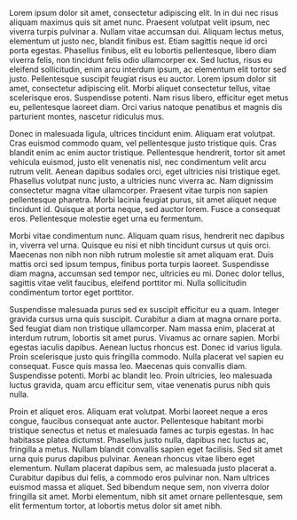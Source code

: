 Lorem ipsum dolor sit amet, consectetur adipiscing elit. In in dui nec risus aliquam maximus quis sit amet nunc. Praesent volutpat velit ipsum, nec viverra turpis pulvinar a. Nullam vitae accumsan dui. Aliquam lectus metus, elementum ut justo nec, blandit finibus est. Etiam sagittis neque id orci porta egestas. Phasellus finibus, elit eu lobortis pellentesque, libero diam viverra felis, non tincidunt felis odio ullamcorper ex. Sed luctus, risus eu eleifend sollicitudin, enim arcu interdum ipsum, ac elementum elit tortor sed justo. Pellentesque suscipit feugiat risus eu auctor. Lorem ipsum dolor sit amet, consectetur adipiscing elit. Morbi aliquet consectetur tellus, vitae scelerisque eros. Suspendisse potenti. Nam risus libero, efficitur eget metus eu, pellentesque laoreet diam. Orci varius natoque penatibus et magnis dis parturient montes, nascetur ridiculus mus.

Donec in malesuada ligula, ultrices tincidunt enim. Aliquam erat volutpat. Cras euismod commodo quam, vel pellentesque justo tristique quis. Cras blandit enim ac enim auctor tristique. Pellentesque hendrerit, tortor sit amet vehicula euismod, justo elit venenatis nisl, nec condimentum velit arcu rutrum velit. Aenean dapibus sodales orci, eget ultricies nisi tristique eget. Phasellus volutpat nunc justo, a ultricies nunc viverra ac. Nam dignissim consectetur magna vitae ullamcorper. Praesent vitae turpis non sapien pellentesque pharetra. Morbi lacinia feugiat purus, sit amet aliquet neque tincidunt id. Quisque at porta neque, sed auctor lorem. Fusce a consequat eros. Pellentesque molestie eget urna eu fermentum.

Morbi vitae condimentum nunc. Aliquam quam risus, hendrerit nec dapibus in, viverra vel urna. Quisque eu nisi et nibh tincidunt cursus ut quis orci. Maecenas non nibh non nibh rutrum molestie sit amet aliquam erat. Duis mattis orci sed ipsum tempus, finibus porta turpis laoreet. Suspendisse diam magna, accumsan sed tempor nec, ultricies eu mi. Donec dolor tellus, sagittis vitae velit faucibus, eleifend porttitor mi. Nulla sollicitudin condimentum tortor eget porttitor.

Suspendisse malesuada purus sed ex suscipit efficitur eu a quam. Integer gravida cursus urna quis suscipit. Curabitur a diam at magna ornare porta. Sed feugiat diam non tristique ullamcorper. Nam massa enim, placerat at interdum rutrum, lobortis sit amet purus. Vivamus ac ornare sapien. Morbi egestas iaculis dapibus. Aenean luctus rhoncus est. Donec id varius ligula. Proin scelerisque justo quis fringilla commodo. Nulla placerat vel sapien eu consequat. Fusce quis massa leo. Maecenas quis convallis diam. Suspendisse potenti. Morbi ac blandit leo. Proin ultricies, leo malesuada luctus gravida, quam arcu efficitur sem, vitae venenatis purus nibh quis nulla.

Proin et aliquet eros. Aliquam erat volutpat. Morbi laoreet neque a eros congue, faucibus consequat ante auctor. Pellentesque habitant morbi tristique senectus et netus et malesuada fames ac turpis egestas. In hac habitasse platea dictumst. Phasellus justo nulla, dapibus nec luctus ac, fringilla a metus. Nullam blandit convallis sapien eget facilisis. Sed sit amet urna quis purus dapibus pulvinar. Aenean rhoncus vitae libero eget elementum. Nullam placerat dapibus sem, ac malesuada justo placerat a. Curabitur dapibus dui felis, a commodo eros pulvinar non. Nam ultrices euismod massa et aliquet. Sed bibendum neque sem, non viverra dolor fringilla sit amet. Morbi elementum, nibh sit amet ornare pellentesque, sem elit fermentum tortor, at lobortis metus dolor sit amet nibh. 